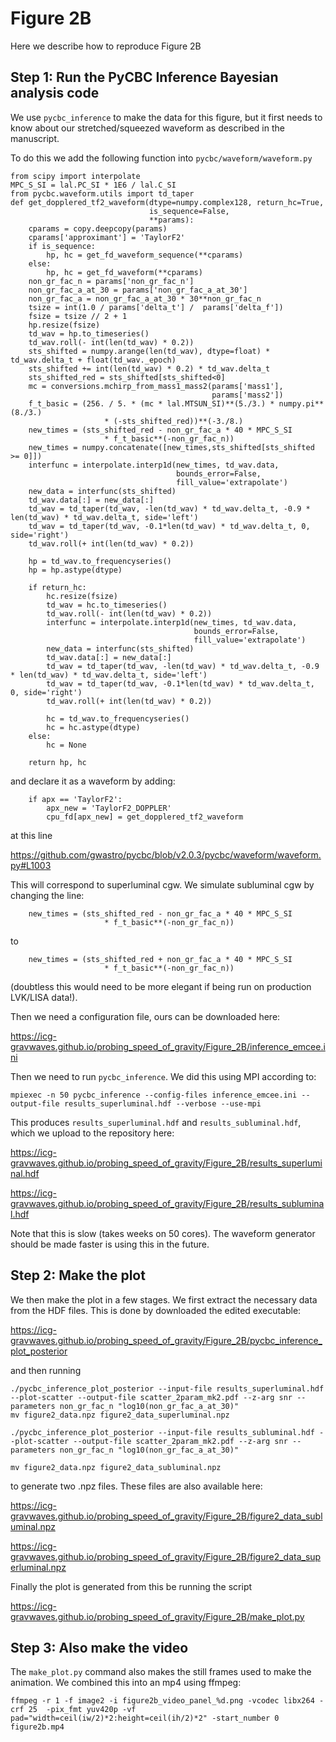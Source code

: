 # Figure 2B

Here we describe how to reproduce Figure 2B

## Step 1: Run the PyCBC Inference Bayesian analysis code

We use `pycbc_inference` to make the data for this figure, but it first needs to know about our stretched/squeezed waveform as described in the manuscript.

To do this we add the following function into `pycbc/waveform/waveform.py`

```
from scipy import interpolate
MPC_S_SI = lal.PC_SI * 1E6 / lal.C_SI
from pycbc.waveform.utils import td_taper
def get_dopplered_tf2_waveform(dtype=numpy.complex128, return_hc=True,
                               is_sequence=False,
                               **params):
    cparams = copy.deepcopy(params)
    cparams['approximant'] = 'TaylorF2'
    if is_sequence:
        hp, hc = get_fd_waveform_sequence(**cparams)
    else:
        hp, hc = get_fd_waveform(**cparams)
    non_gr_fac_n = params['non_gr_fac_n']
    non_gr_fac_a_at_30 = params['non_gr_fac_a_at_30']
    non_gr_fac_a = non_gr_fac_a_at_30 * 30**non_gr_fac_n
    tsize = int(1.0 / params['delta_t'] /  params['delta_f'])
    fsize = tsize // 2 + 1
    hp.resize(fsize)
    td_wav = hp.to_timeseries()
    td_wav.roll(- int(len(td_wav) * 0.2))
    sts_shifted = numpy.arange(len(td_wav), dtype=float) * td_wav.delta_t + float(td_wav._epoch)
    sts_shifted += int(len(td_wav) * 0.2) * td_wav.delta_t
    sts_shifted_red = sts_shifted[sts_shifted<0]
    mc = conversions.mchirp_from_mass1_mass2(params['mass1'],
                                             params['mass2'])
    f_t_basic = (256. / 5. * (mc * lal.MTSUN_SI)**(5./3.) * numpy.pi**(8./3.)
                     * (-sts_shifted_red))**(-3./8.)
    new_times = (sts_shifted_red - non_gr_fac_a * 40 * MPC_S_SI
                     * f_t_basic**(-non_gr_fac_n))
    new_times = numpy.concatenate([new_times,sts_shifted[sts_shifted >= 0]])
    interfunc = interpolate.interp1d(new_times, td_wav.data,
                                     bounds_error=False,
                                     fill_value='extrapolate')
    new_data = interfunc(sts_shifted)
    td_wav.data[:] = new_data[:]
    td_wav = td_taper(td_wav, -len(td_wav) * td_wav.delta_t, -0.9 * len(td_wav) * td_wav.delta_t, side='left')
    td_wav = td_taper(td_wav, -0.1*len(td_wav) * td_wav.delta_t, 0, side='right')
    td_wav.roll(+ int(len(td_wav) * 0.2))

    hp = td_wav.to_frequencyseries()
    hp = hp.astype(dtype)
    
    if return_hc:
        hc.resize(fsize)
        td_wav = hc.to_timeseries()
        td_wav.roll(- int(len(td_wav) * 0.2))
        interfunc = interpolate.interp1d(new_times, td_wav.data, 
                                         bounds_error=False, 
                                         fill_value='extrapolate')
        new_data = interfunc(sts_shifted)
        td_wav.data[:] = new_data[:]
        td_wav = td_taper(td_wav, -len(td_wav) * td_wav.delta_t, -0.9 * len(td_wav) * td_wav.delta_t, side='left')
        td_wav = td_taper(td_wav, -0.1*len(td_wav) * td_wav.delta_t, 0, side='right')
        td_wav.roll(+ int(len(td_wav) * 0.2))

        hc = td_wav.to_frequencyseries()
        hc = hc.astype(dtype)
    else:
        hc = None

    return hp, hc
```

and declare it as a waveform by adding:

```
    if apx == 'TaylorF2':
        apx_new = 'TaylorF2_DOPPLER'
        cpu_fd[apx_new] = get_dopplered_tf2_waveform
```

at this line

https://github.com/gwastro/pycbc/blob/v2.0.3/pycbc/waveform/waveform.py#L1003

This will correspond to superluminal cgw. We simulate subluminal cgw by changing the line:

```
    new_times = (sts_shifted_red - non_gr_fac_a * 40 * MPC_S_SI
                     * f_t_basic**(-non_gr_fac_n))
```

to

```
    new_times = (sts_shifted_red + non_gr_fac_a * 40 * MPC_S_SI
                     * f_t_basic**(-non_gr_fac_n))
```

(doubtless this would need to be more elegant if being run on production LVK/LISA data!).

Then we need a configuration file, ours can be downloaded here:

https://icg-gravwaves.github.io/probing_speed_of_gravity/Figure_2B/inference_emcee.ini

Then we need to run `pycbc_inference`. We did this using MPI according to:

```
mpiexec -n 50 pycbc_inference --config-files inference_emcee.ini --output-file results_superluminal.hdf --verbose --use-mpi
```

This produces `results_superluminal.hdf` and `results_subluminal.hdf`, which we upload to the repository here:


https://icg-gravwaves.github.io/probing_speed_of_gravity/Figure_2B/results_superluminal.hdf


https://icg-gravwaves.github.io/probing_speed_of_gravity/Figure_2B/results_subluminal.hdf

Note that this is slow (takes weeks on 50 cores). The waveform generator should be made faster is using this in the future.

## Step 2: Make the plot

We then make the plot in a few stages. We first extract the necessary data from the HDF files. This is done by downloaded the edited executable:

https://icg-gravwaves.github.io/probing_speed_of_gravity/Figure_2B/pycbc_inference_plot_posterior

and then running

```
./pycbc_inference_plot_posterior --input-file results_superluminal.hdf --plot-scatter --output-file scatter_2param_mk2.pdf --z-arg snr --parameters non_gr_fac_n "log10(non_gr_fac_a_at_30)"
mv figure2_data.npz figure2_data_superluminal.npz

./pycbc_inference_plot_posterior --input-file results_subluminal.hdf --plot-scatter --output-file scatter_2param_mk2.pdf --z-arg snr --parameters non_gr_fac_n "log10(non_gr_fac_a_at_30)"

mv figure2_data.npz figure2_data_subluminal.npz
```
to generate two .npz files. These files are also available here:

https://icg-gravwaves.github.io/probing_speed_of_gravity/Figure_2B/figure2_data_subluminal.npz

https://icg-gravwaves.github.io/probing_speed_of_gravity/Figure_2B/figure2_data_superluminal.npz

Finally the plot is generated from this be running the script

https://icg-gravwaves.github.io/probing_speed_of_gravity/Figure_2B/make_plot.py

## Step 3: Also make the video

The `make_plot.py` command also makes the still frames used to make the animation. We combined this into an mp4 using ffmpeg:

```
ffmpeg -r 1 -f image2 -i figure2b_video_panel_%d.png -vcodec libx264 -crf 25  -pix_fmt yuv420p -vf pad="width=ceil(iw/2)*2:height=ceil(ih/2)*2" -start_number 0 figure2b.mp4
```
